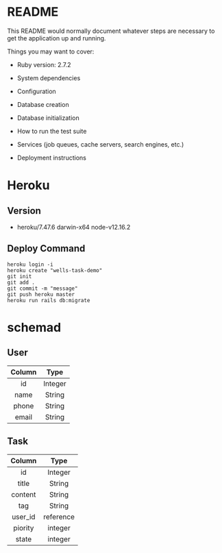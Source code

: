 # README

This README would normally document whatever steps are necessary to get the
application up and running.

Things you may want to cover:

* Ruby version: 2.7.2

* System dependencies

* Configuration

* Database creation

* Database initialization

* How to run the test suite

* Services (job queues, cache servers, search engines, etc.)

* Deployment instructions
# Heroku
## Version
- heroku/7.47.6 darwin-x64 node-v12.16.2
## Deploy Command
```
heroku login -i
heroku create "wells-task-demo"
git init
git add .
git commit -m "message"
git push heroku master
heroku run rails db:migrate
```
# schemad
## User
  Column  | Type
 :--------:|:--------:
  id    |   Integer
  name  |   String
  phone |   String
  email |   String
## Task
   Column  | Type
  :--------:|:--------:
   id   |   Integer
   title  |   String
   content |   String
   tag  |   String
   user_id  |  reference
   piority  |  integer
   state    |  integer
  
